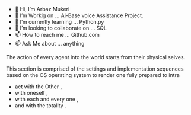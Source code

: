 - 👋 Hi, I’m Arbaz Mukeri
- 👀 I’m Workig on ... Ai-Base voice Assistance Project.
- 🌱 I’m currently learning ... Python.py
- 💞️ I’m looking to collaborate on ... SQL
- 📫 How to reach me ... Github.com
- 📫 Ask Me about ... anything

The action of every agent 
into the world
starts
from their physical selves.

This section is comprised of the 
settings
and implementation sequences
based on the OS operating system
to render one
fully prepared
to intra 
- act with the Other ,
-  with oneself , 
-  with each and every one ,
-   and with the totality .
<!---
arbazmukeri26/arbazmukeri26 is a ✨ special ✨ repository because its `README.md` (this file) appears on your GitHub profile.
You can click the Preview link to take a look at your changes.
--->
